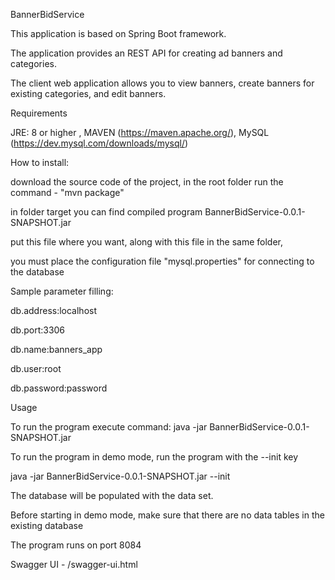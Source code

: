 BannerBidService

This application is based on Spring Boot framework. 

The application provides an REST API for creating ad banners and categories.

The client web application allows you to view banners, create banners for existing categories, and edit banners.


Requirements

JRE: 8 or higher , MAVEN (https://maven.apache.org/), MySQL (https://dev.mysql.com/downloads/mysql/)

How to install:

download the source code of the project, in the root folder run the command - "mvn package"

in folder target you can find compiled program BannerBidService-0.0.1-SNAPSHOT.jar

put this file where you want, along with this file in the same folder, 

you must place the configuration file "mysql.properties" for connecting to the  database

Sample parameter filling:

db.address:localhost

db.port:3306

db.name:banners_app

db.user:root  

db.password:password


Usage

To run the program execute command: java -jar BannerBidService-0.0.1-SNAPSHOT.jar

To run the program in demo mode, run the program with the --init key


java -jar BannerBidService-0.0.1-SNAPSHOT.jar --init

The database will be populated with the data set.

Before starting in demo mode, make sure that there are no data tables in the existing database


The program runs on port 8084

Swagger UI - /swagger-ui.html
